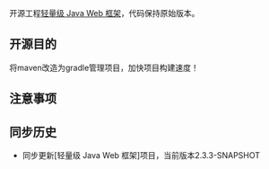 开源工程[轻量级 Java Web 框架](https://gitee.com/huangyong/smart-framework.git)，代码保持原始版本。

## 开源目的
将maven改造为gradle管理项目，加快项目构建速度！

## 注意事项

## 同步历史
* 同步更新[轻量级 Java Web 框架]项目，当前版本2.3.3-SNAPSHOT


